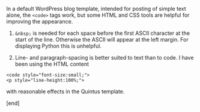 In a default WordPress blog template, intended for posting of simple text alone, the `<code>` tags work, but some HTML and CSS tools are helpful for improving the appearance.

1. `&nbsp;` is needed for each space before the first ASCII character at the start of the line. Otherwise the ASCII will appear at the left margin. For displaying Python this is unhelpful.

1. Line- and paragraph-spacing is better suited to text than to code. I have been using the HTML content

```
<code style="font-size:small;">
<p style="line-height:100%;">
```

with reasonable effects in the Quintus template.

[end]
